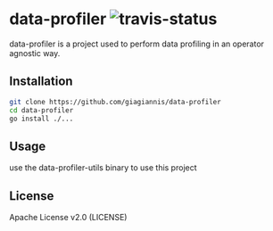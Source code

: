 data-profiler ![travis-status](https://travis-ci.org/giagiannis/data-profiler.svg?branch=master)
=============
data-profiler is a project used to perform data profiling in an operator agnostic way.

Installation
------------
```bash
git clone https://github.com/giagiannis/data-profiler
cd data-profiler
go install ./...
```

Usage
-----
use the data-profiler-utils binary to use this project

License
-------
Apache License v2.0 (LICENSE)
